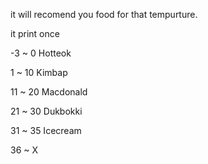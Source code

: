 it will recomend you food for that tempurture.

it print once

 -3 ~ 0   Hotteok
 
  1 ~ 10  Kimbap
  
 11 ~ 20  Macdonald
 
 21 ~ 30  Dukbokki
 
 31 ~ 35  Icecream
 
 36 ~     X
